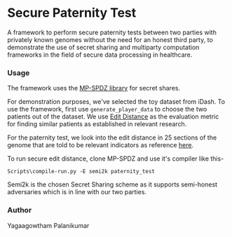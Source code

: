# Secure Paternity Test

A framework to perform secure paternity tests between two parties with privately known genomes without the need for an honest third party, to demonstrate the use of secret sharing and multiparty computation frameworks in the field of secure data processing in healthcare.

### Usage

The framework uses the [MP-SPDZ library](https://github.com/data61/MP-SPDZ) for secret shares.

For demonstration purposes, we've selected the toy dataset from iDash. 
To use the framework, first use `generate_player_data` to choose the two patients out of the dataset. We use [Edit Distance](https://en.wikipedia.org/wiki/Edit_distance) as the evaluation metric for finding similar patients as established in relevant research. 

For the paternity test, we look into the edit distance in 25 sections of the genome that are told to be relevant indicators as reference [here](https://dl.acm.org/doi/10.1145/2046707.2046785). 

To run secure edit distance, clone MP-SPDZ and use it's compiler like this-

`Scripts\compile-run.py -E semi2k paternity_test`

Semi2k is the chosen Secret Sharing scheme as it supports semi-honest adversaries which is in line with our two parties.

### Author

Yagaagowtham Palanikumar